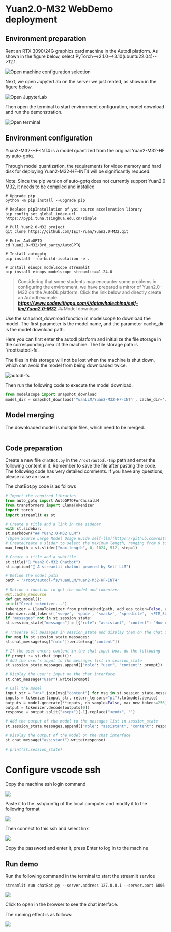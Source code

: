 # Yuan2.0-M32 WebDemo deployment

## Environment preparation

Rent an RTX 3090/24G graphics card machine in the Autodl platform. As shown in the figure below, select PyTorch-->2.1.0-->3.10(ubuntu22.04)-->12.1.

![Open machine configuration selection](images/01-1.png)

Next, we open JupyterLab on the server we just rented, as shown in the figure below.

![Open JupyterLab](images/01-2.png)

Then open the terminal to start environment configuration, model download and run the demonstration. 

![Open terminal](images/01-3.png)

## Environment configuration

Yuan2-M32-HF-INT4 is a model quantized from the original Yuan2-M32-HF by auto-gptq.

Through model quantization, the requirements for video memory and hard disk for deploying Yuan2-M32-HF-INT4 will be significantly reduced.

Note: Since the pip version of auto-gptq does not currently support Yuan2.0 M32, it needs to be compiled and installed

```shell
# Upgrade pip
python -m pip install --upgrade pip

# Replace pipInstallation of ypi source acceleration library
pip config set global.index-url https://pypi.tuna.tsinghua.edu.cn/simple

# Pull Yuan2.0-M32 project
git clone https://github.com/IEIT-Yuan/Yuan2.0-M32.git

# Enter AutoGPTQ
cd Yuan2.0-M32/3rd_party/AutoGPTQ

# Install autogptq
pip install --no-build-isolation -e .

# Install einops modelscope streamlit
pip install einops modelscope streamlit==1.24.0
```

> Considering that some students may encounter some problems in configuring the environment, we have prepared a mirror of Yuan2.0-M32 on the AutoDL platform. Click the link below and directly create an Autodl example.
> ***https://www.codewithgpu.com/i/datawhalechina/self-llm/Yuan2.0-M32*** ##Model download 

Use the snapshot_download function in modelscope to download the model. The first parameter is the model name, and the parameter cache_dir is the model download path.

Here you can first enter the autodl platform and initialize the file storage in the corresponding area of ​​the machine. The file storage path is '/root/autodl-fs'.

The files in this storage will not be lost when the machine is shut down, which can avoid the model from being downloaded twice.

![autodl-fs](images/autodl-fs.png)

Then run the following code to execute the model download.

```python
from modelscope import snapshot_download
model_dir = snapshot_download('YuanLLM/Yuan2-M32-HF-INT4', cache_dir='/root/autodl-fs')
``` 

## Model merging

The downloaded model is multiple files, which need to be merged.

```shell cat /root/autodl-fs/YuanLLM/Yuan2-M32-HF-INT4/gptq_model-4bit-128g.safetensors*> /root/autodl-fs/YuanLLM/Yuan2-M32-HF-INT4/gptq_model-4bit-128g.safetensors
```

## Code preparation

Create a new file `chatBot.py` in the `/root/autodl-tmp` path and enter the following content in it. Remember to save the file after pasting the code. The following code has very detailed comments. If you have any questions, please raise an issue.

The chatBot.py code is as follows

```python
# Import the required libraries
from auto_gptq import AutoGPTQForCausalLM
from transformers import LlamaTokenizer
import torch
import streamlit as st

# Create a title and a link in the sidebar
with st.sidebar:
st.markdown("## Yuan2.0-M32 LLM")
"[Open Source Large Model Usage Guide self-llm](https://github.com/datawhalechina/self-llm.git)"
# CreateCreate a slider to select the maximum length, ranging from 0 to 1024, with a default value of 512
max_length = st.slider("max_length", 0, 1024, 512, step=1)

# Create a title and a subtitle
st.title("💬 Yuan2.0-M32 Chatbot")
st.caption("🚀 A streamlit chatbot powered by Self-LLM")

# Define the model path
path = '/root/autodl-fs/YuanLLM/Yuan2-M32-HF-INT4'

# Define a function to get the model and tokenizer
@st.cache_resource
def get_model():
print("Creat tokenizer...")
tokenizer = LlamaTokenizer.from_pretrained(path, add_eos_token=False, add_bos_token=False, eos_token='<eod>')
tokenizer.add_tokens(['<sep>', '<pad>', '<mask>', '<predict>', '<FIM_SUFFIX>', '<FIM_PREFIX>', '<FIM_MIDDLE>','<commit_before>','< commit_msg>','<commit_after>','<jupyter_start>','<jupyter_text>','<jupyter_code>','<jupyter_output>','<empty_output>'], special_tokens=True) print("Creat model ...") model = AutoGPTQForCausalLM.from_quantized(path, trust_remote_code=True).cuda() return tokenizer, model # Load model and tokenizer tokenizer, model = get_model() # If there is no "messages" in session_state, create a list containing the default messages
if "messages" not in st.session_state:
st.session_state["messages"] = [{"role": "assistant", "content": "How can I help you?"}]

# Traverse all messages in session_state and display them on the chat interface
for msg in st.session_state.messages:
st.chat_message(msg["role"]).write(msg["content"])

# If the user enters content in the chat input box, do the following
if prompt := st.chat_input():
# Add the user's input to the messages list in session_state
st.session_state.messages.append({"role": "user", "content": prompt})

# Display the user's input on the chat interface
st.chat_message("user").write(prompt)

# Call the model
input_str = "<n>".join(msg["content"] for msg in st.session_state.messages) + "<sep>"
inputs = tokenizer(input_str, return_tensors="pt").to(model.device)
outputs = model.generate(**inputs, do_sample=False, max_new_tokens=256)
output = tokenizer.decode(outputs[0])
response = output.split("<sep>")[-1].replace("<eod>", '')

# Add the output of the model to the messages list in session_state
st.session_state.messages.append({"role": "assistant", "content": response})

# Display the output of the model on the chat interface
st.chat_message("assistant").write(response)

# print(st.session_state)
```

# Configure vscode ssh

Copy the machine ssh login command

![](images/03-0.png)

Paste it to the .ssh/config of the local computer and modify it to the following format

![](images/03-1.png)

Then connect to this ssh and select linx

![](images/03-2.png)

Copy the password and enter it, press Enter to log in to the machine

## Run demo

Run the following command in the terminal to start the streamlit service

```shell
streamlit run chatBot.py --server.address 127.0.0.1 --server.port 6006
```

![](images/03-3.png)

Click to open in the browser to see the chat interface.

The running effect is as follows:

![](images/03-4.png)